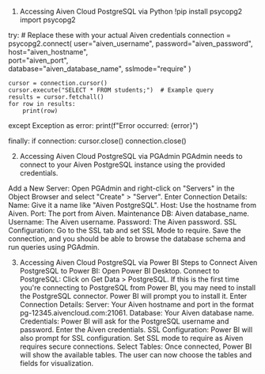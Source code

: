 1. Accessing  Aiven Cloud PostgreSQL via Python
!pip install psycopg2
import psycopg2

try:
    # Replace these with your actual Aiven credentials
    connection = psycopg2.connect(
        user="aiven_username",
        password="aiven_password",
        host="aiven_hostname",  
        port="aiven_port",      
        database="aiven_database_name",
        sslmode="require"
    )
    
    cursor = connection.cursor()
    cursor.execute("SELECT * FROM students;")  # Example query
    results = cursor.fetchall()
    for row in results:
        print(row)

except Exception as error:
    print(f"Error occurred: {error}")

finally:
    if connection:
        cursor.close()
        connection.close()



2. Accessing Aiven Cloud PostgreSQL via PGAdmin
PGAdmin needs to connect to your Aiven PostgreSQL instance using the provided credentials.

Add a New Server:
Open PGAdmin and right-click on "Servers" in the Object Browser and select "Create" > "Server".
Enter Connection Details:
Name: Give it a name like "Aiven PostgreSQL".
Host: Use the hostname from Aiven.
Port: The port from Aiven.
Maintenance DB: Aiven database_name.
Username: The Aiven username.
Password: The Aiven password.
SSL Configuration:
Go to the SSL tab and set SSL Mode to require.
Save the connection, and you should be able to browse the database schema and run queries using PGAdmin.


3. Accessing Aiven Cloud PostgreSQL via Power BI
Steps to Connect Aiven PostgreSQL to Power BI:
Open Power BI Desktop.
Connect to PostgreSQL:
Click on Get Data > PostgreSQL.
If this is the first time you're connecting to PostgreSQL from Power BI, you may need to install the PostgreSQL connector. Power BI will prompt you to install it.
Enter Connection Details:
Server: Your Aiven hostname and port in the format pg-12345.aivencloud.com:21061.
Database: Your Aiven database name.
Credentials:
Power BI will ask for the PostgreSQL username and password. Enter the Aiven credentials.
SSL Configuration:
Power BI will also prompt for SSL configuration. Set SSL mode to require as Aiven requires secure connections.
Select Tables:
Once connected, Power BI will show the available tables. The user can now choose the tables and fields for visualization.